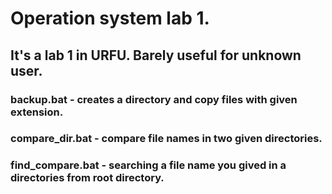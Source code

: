 # Operation system lab 1.
## It's a lab 1 in URFU. Barely useful for unknown user.

### backup.bat - creates a directory and copy files with given extension.
### compare_dir.bat - compare file names in two given directories.
### find_compare.bat - searching a file name you gived in a directories from root directory.
